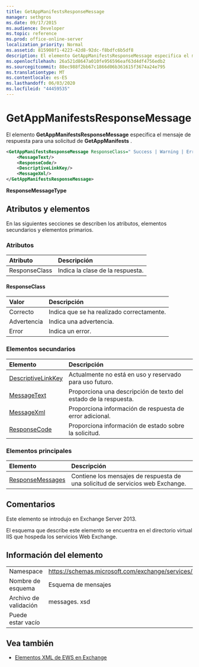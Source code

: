 ```yaml
---
title: GetAppManifestsResponseMessage
manager: sethgros
ms.date: 09/17/2015
ms.audience: Developer
ms.topic: reference
ms.prod: office-online-server
localization_priority: Normal
ms.assetid: 815908f1-4223-42d8-92dc-f8bdfc6b5df8
description: El elemento GetAppManifestsResponseMessage especifica el mensaje de respuesta para una solicitud de GetAppManifests.
ms.openlocfilehash: 26a521d8647a010fe956596eaf63d4df4756edb2
ms.sourcegitcommit: 88ec988f2bb67c1866d06b361615f3674a24e795
ms.translationtype: MT
ms.contentlocale: es-ES
ms.lasthandoff: 06/03/2020
ms.locfileid: "44459535"
---
```

# <a name="getappmanifestsresponsemessage"></a>GetAppManifestsResponseMessage

El elemento **GetAppManifestsResponseMessage** especifica el mensaje de respuesta para una solicitud de **GetAppManifests** . 
  
```XML
<GetAppManifestsResponseMessage ResponseClass=" Success | Warning | Error ">
    <MessageText/>
    <ResponseCode/>
    <DescriptiveLinkKey/>
    <MessageXml/>
</GetAppManifestsResponseMessage>
```

 **ResponseMessageType**
## <a name="attributes-and-elements"></a>Atributos y elementos

En las siguientes secciones se describen los atributos, elementos secundarios y elementos primarios.
  
### <a name="attributes"></a>Atributos

|**Atributo**|**Descripción**|
|:-----|:-----|
|ResponseClass  <br/> |Indica la clase de la respuesta.  <br/> |
   
#### <a name="responseclass"></a>ResponseClass

|**Valor**|**Descripción**|
|:-----|:-----|
|Correcto  <br/> |Indica que se ha realizado correctamente.  <br/> |
|Advertencia  <br/> |Indica una advertencia.  <br/> |
|Error  <br/> |Indica un error.  <br/> |
   
### <a name="child-elements"></a>Elementos secundarios

|**Elemento**|**Descripción**|
|:-----|:-----|
|[DescriptiveLinkKey](descriptivelinkkey.md) <br/> |Actualmente no está en uso y reservado para uso futuro.  <br/> |
|[MessageText](messagetext.md) <br/> |Proporciona una descripción de texto del estado de la respuesta.  <br/> |
|[MessageXml](messagexml.md) <br/> |Proporciona información de respuesta de error adicional.  <br/> |
|[ResponseCode](responsecode.md) <br/> |Proporciona información de estado sobre la solicitud.  <br/> |
   
### <a name="parent-elements"></a>Elementos principales

|**Elemento**|**Descripción**|
|:-----|:-----|
|[ResponseMessages](responsemessages.md) <br/> |Contiene los mensajes de respuesta de una solicitud de servicios web Exchange.  <br/> |
   
## <a name="remarks"></a>Comentarios

Este elemento se introdujo en Exchange Server 2013.
  
El esquema que describe este elemento se encuentra en el directorio virtual IIS que hospeda los servicios Web Exchange.
  
## <a name="element-information"></a>Información del elemento

|||
|:-----|:-----|
|Namespace  <br/> |https://schemas.microsoft.com/exchange/services/2006/messages  <br/> |
|Nombre de esquema  <br/> |Esquema de mensajes  <br/> |
|Archivo de validación  <br/> |messages. xsd  <br/> |
|Puede estar vacío  <br/> ||
   
## <a name="see-also"></a>Vea también



- [Elementos XML de EWS en Exchange](ews-xml-elements-in-exchange.md)

